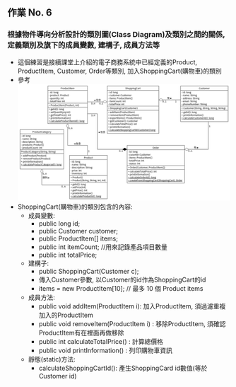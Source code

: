 ## 作業 No. 6

### 根據物件導向分析設計的類別圖(Class Diagram)及類別之間的關係, 定義類別及旗下的成員變數, 建構子, 成員方法等
   - 這個練習是接續課堂上介紹的電子商務系統中已經定義的Product, ProductItem, Customer, Order等類別, 加入ShoppingCart(購物車)的類別 
   - 參考![類別關係圖](EC_new.png)
   - ShoppingCart(購物車)的類別包含的內容:
      - 成員變數: 
         - public long id;
	      - public Customer customer;
	      - public ProductItem[] items;
	      - public int itemCount; //用來記錄產品項目數量
	      - public int totalPrice;
      - 建構子:
         - public ShoppingCart(Customer c); 
         - 傳入Customer參數, 以Customer的id作為ShoppingCart的id
         - items = new ProductItem[10]; // 最多 10 個 Product items
      - 成員方法:
         - public void addItem(ProductItem i): 加入ProductItem, 須過濾重複加入的ProductItem
         - public void removeItem(ProductItem i) : 移除ProductItem, 須確認ProductItem有在裡面再做移除
         - public int calculateTotalPrice() : 計算總價格
         - public void printInformation() : 列印購物車資訊
      - 靜態(static)方法: 
         - calculateShoppingCartId(): 產生ShoppingCard id數值(等於Customer id)
         

